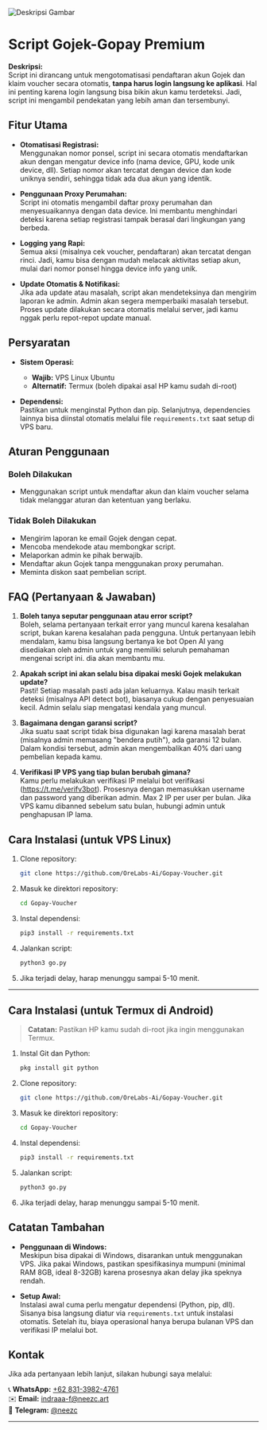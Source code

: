 ![Deskripsi Gambar](https://i.postimg.cc/0QbZ9ZGr/Screenshot-2025-02-10-12-21-25-87-61c78dc80ee02b53007c815fefe993e3.jpg)

# Script Gojek-Gopay Premium

**Deskripsi:**  
Script ini dirancang untuk mengotomatisasi pendaftaran akun Gojek dan klaim voucher secara otomatis, **tanpa harus login langsung ke aplikasi**. Hal ini penting karena login langsung bisa bikin akun kamu terdeteksi. Jadi, script ini mengambil pendekatan yang lebih aman dan tersembunyi.

## Fitur Utama

- **Otomatisasi Registrasi:**  
  Menggunakan nomor ponsel, script ini secara otomatis mendaftarkan akun dengan mengatur device info (nama device, GPU, kode unik device, dll). Setiap nomor akan tercatat dengan device dan kode uniknya sendiri, sehingga tidak ada dua akun yang identik.

- **Penggunaan Proxy Perumahan:**  
  Script ini otomatis mengambil daftar proxy perumahan dan menyesuaikannya dengan data device. Ini membantu menghindari deteksi karena setiap registrasi tampak berasal dari lingkungan yang berbeda.

- **Logging yang Rapi:**  
  Semua aksi (misalnya cek voucher, pendaftaran) akan tercatat dengan rinci. Jadi, kamu bisa dengan mudah melacak aktivitas setiap akun, mulai dari nomor ponsel hingga device info yang unik.

- **Update Otomatis & Notifikasi:**  
  Jika ada update atau masalah, script akan mendeteksinya dan mengirim laporan ke admin. Admin akan segera memperbaiki masalah tersebut. Proses update dilakukan secara otomatis melalui server, jadi kamu nggak perlu repot-repot update manual.

## Persyaratan

- **Sistem Operasi:**  
  - **Wajib:** VPS Linux Ubuntu  
  - **Alternatif:** Termux (boleh dipakai asal HP kamu sudah di-root)

- **Dependensi:**  
  Pastikan untuk menginstal Python dan pip. Selanjutnya, dependencies lainnya bisa diinstal otomatis melalui file `requirements.txt` saat setup di VPS baru.

## Aturan Penggunaan

### Boleh Dilakukan
- Menggunakan script untuk mendaftar akun dan klaim voucher selama tidak melanggar aturan dan ketentuan yang berlaku.

### Tidak Boleh Dilakukan
- Mengirim laporan ke email Gojek dengan cepat.
- Mencoba mendekode atau membongkar script.
- Melaporkan admin ke pihak berwajib.
- Mendaftar akun Gojek tanpa menggunakan proxy perumahan.
- Meminta diskon saat pembelian script.

## FAQ (Pertanyaan & Jawaban)

1. **Boleh tanya seputar penggunaan atau error script?**  
   Boleh, selama pertanyaan terkait error yang muncul karena kesalahan script, bukan karena kesalahan pada pengguna. Untuk pertanyaan lebih mendalam, kamu bisa langsung bertanya ke bot Open AI yang disediakan oleh admin untuk yang memiliki seluruh pemahaman mengenai script ini. dia akan membantu mu.

2. **Apakah script ini akan selalu bisa dipakai meski Gojek melakukan update?**  
   Pasti! Setiap masalah pasti ada jalan keluarnya. Kalau masih terkait deteksi (misalnya API detect bot), biasanya cukup dengan penyesuaian kecil. Admin selalu siap mengatasi kendala yang muncul.

3. **Bagaimana dengan garansi script?**  
   Jika suatu saat script tidak bisa digunakan lagi karena masalah berat (misalnya admin memasang "bendera putih"), ada garansi 12 bulan. Dalam kondisi tersebut, admin akan mengembalikan 40% dari uang pembelian kepada kamu.

4. **Verifikasi IP VPS yang tiap bulan berubah gimana?**  
   Kamu perlu melakukan verifikasi IP melalui bot verifikasi (https://t.me/verifv3bot). Prosesnya dengan memasukkan username dan password yang diberikan admin. Max 2 IP per user per bulan. Jika VPS kamu dibanned sebelum satu bulan, hubungi admin untuk penghapusan IP lama.

## Cara Instalasi (untuk VPS Linux)

1. Clone repository:
   ```bash
   git clone https://github.com/OreLabs-Ai/Gopay-Voucher.git
   ```

2. Masuk ke direktori repository:
   ```bash
   cd Gopay-Voucher
   ```

3. Instal dependensi:
   ```bash
   pip3 install -r requirements.txt
   ```

4. Jalankan script:
   ```bash
   python3 go.py
   ```

5. Jika terjadi delay, harap menunggu sampai 5-10 menit.

---

## Cara Instalasi (untuk Termux di Android)

> **Catatan:** Pastikan HP kamu sudah di-root jika ingin menggunakan Termux.

1. Instal Git dan Python:
   ```bash
   pkg install git python
   ```

2. Clone repository:
   ```bash
   git clone https://github.com/OreLabs-Ai/Gopay-Voucher.git
   ```

3. Masuk ke direktori repository:
   ```bash
   cd Gopay-Voucher
   ```

4. Instal dependensi:
   ```bash
   pip3 install -r requirements.txt
   ```

5. Jalankan script:
   ```bash
   python3 go.py
   ```

6. Jika terjadi delay, harap menunggu sampai 5-10 menit.



## Catatan Tambahan

- **Penggunaan di Windows:**  
  Meskipun bisa dipakai di Windows, disarankan untuk menggunakan VPS. Jika pakai Windows, pastikan spesifikasinya mumpuni (minimal RAM 8GB, ideal 8-32GB) karena prosesnya akan delay jika speknya rendah.

- **Setup Awal:**  
  Instalasi awal cuma perlu mengatur dependensi (Python, pip, dll). Sisanya bisa langsung diatur via `requirements.txt` untuk instalasi otomatis. Setelah itu, biaya operasional hanya berupa bulanan VPS dan verifikasi IP melalui bot.

## Kontak

Jika ada pertanyaan lebih lanjut, silakan hubungi saya melalui:  

📞 **WhatsApp:** [+62 831-3982-4761](https://wa.me/6283139824761)  
✉️ **Email:** [indraaa-f@neezc.art](mailto:indraaa-f@neezc.art)  
📲 **Telegram:** [@neezc](https://t.me/neezc)

---


